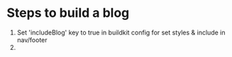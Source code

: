 # Steps to build a blog
1. Set 'includeBlog' key to true in buildkit config for set styles & include in nav/footer
2. 